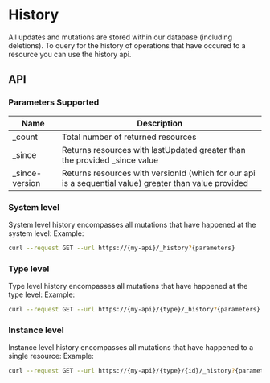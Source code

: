 # History

All updates and mutations are stored within our database (including deletions). To query for the history of operations that have occured to a resource you can use the history api.

## API

### Parameters Supported

| Name            | Description                                                                                            |
| --------------- | ------------------------------------------------------------------------------------------------------ |
| \_count         | Total number of returned resources                                                                     |
| \_since         | Returns resources with lastUpdated greater than the provided \_since value                             |
| \_since-version | Returns resources with versionId (which for our api is a sequential value) greater than value provided |

### System level

System level history encompasses all mutations that have happened at the system level:
Example:

```bash
curl --request GET --url https://{my-api}/_history?{parameters}
```

### Type level

Type level history encompasses all mutations that have happened at the type level:
Example:

```bash
curl --request GET --url https://{my-api}/{type}/_history?{parameters}
```

### Instance level

Instance level history encompasses all mutations that have happened to a single resource:
Example:

```bash
curl --request GET --url https://{my-api}/{type}/{id}/_history?{parameters}
```
